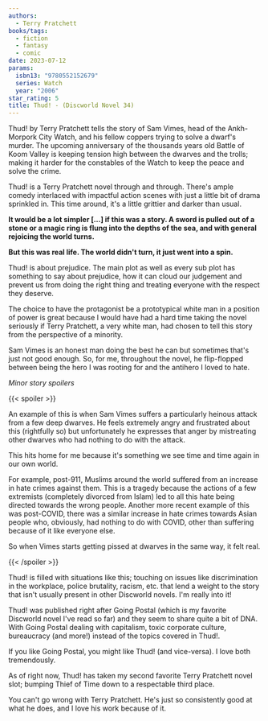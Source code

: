 ```yaml
---
authors:
  - Terry Pratchett
books/tags:
  - fiction
  - fantasy
  - comic
date: 2023-07-12
params:
  isbn13: "9780552152679"
  series: Watch
  year: "2006"
star_rating: 5
title: Thud! - (Discworld Novel 34)
---
```


Thud! by Terry Pratchett tells the story of Sam Vimes, head of the Ankh-Morpork
City Watch, and his fellow coppers trying to solve a dwarf's murder. The
upcoming anniversary of the thousands years old Battle of Koom Valley is keeping
tension high between the dwarves and the trolls; making it harder for the
constables of the Watch to keep the peace and solve the crime.

Thud! is a Terry Pratchett novel through and through. There's ample comedy
interlaced with impactful action scenes with just a little bit of drama
sprinkled in. This time around, it's a little grittier and darker than usual.

<!--more-->

**It would be a lot simpler [...] if this was a story. A sword is pulled out of
a stone or a magic ring is flung into the depths of the sea, and with general
rejoicing the world turns.**

**But this was real life. The world didn't turn, it just went into a spin.**

Thud! is about prejudice. The main plot as well as every sub plot has something
to say about prejudice, how it can cloud our judgement and prevent us from doing
the right thing and treating everyone with the respect they deserve.

The choice to have the protagonist be a prototypical white man in a position of
power is great because I would have had a hard time taking the novel seriously
if Terry Pratchett, a very white man, had chosen to tell this story from the
perspective of a minority.

Sam Vimes is an honest man doing the best he can but sometimes that's just not
good enough. So, for me, throughout the novel, he flip-flopped between being the
hero I was rooting for and the antihero I loved to hate.

_Minor story spoilers_

{{< spoiler >}}

An example of this is when Sam Vimes suffers a particularly heinous attack from
a few deep dwarves. He feels extremely angry and frustrated about this
(rightfully so) but unfortunately he expresses that anger by mistreating other
dwarves who had nothing to do with the attack.

This hits home for me because it's something we see time and time again in our
own world.

For example, post-911, Muslims around the world suffered from an increase in
hate crimes against them. This is a tragedy because the actions of a few
extremists (completely divorced from Islam) led to all this hate being directed
towards the wrong people. Another more recent example of this was post-COVID,
there was a similar increase in hate crimes towards Asian people who, obviously,
had nothing to do with COVID, other than suffering because of it like everyone
else.

So when Vimes starts getting pissed at dwarves in the same way, it felt real.

{{< /spoiler >}}

Thud! is filled with situations like this; touching on issues like
discrimination in the workplace, police brutality, racism, etc. that lend a
weight to the story that isn't usually present in other Discworld novels. I'm
really into it!

Thud! was published right after Going Postal (which is my favorite Discworld
novel I've read so far) and they seem to share quite a bit of DNA. With Going
Postal dealing with capitalism, toxic corporate culture, bureaucracy (and more!)
instead of the topics covered in Thud!.

If you like Going Postal, you might like Thud! (and vice-versa). I love both
tremendously.

As of right now, Thud! has taken my second favorite Terry Pratchett novel slot;
bumping Thief of Time down to a respectable third place.

You can't go wrong with Terry Pratchett. He's just so consistently good at what
he does, and I love his work because of it.
